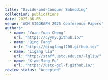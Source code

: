 ```yaml
---
title: "Divide-and-Conquer Embedding"
collection: publications
date: 2025-06-05
venue: 'ACM SIGGRAPH 2025 Conference Papers'
authors: 
  - name: "Yuan-Yuan Cheng"
    url: "https://cyymy.github.io/"
  - name: "Qing Fang"
    url: "https://qingfang1208.github.io/"
  - name: "Ligang Liu"
    url: "http://staff.ustc.edu.cn/~lgliu/"
  - name: "Xiao-Ming Fu"
    url: "https://ustc-gcl-f.github.io/"
review_status: "Accepted"
---
```

